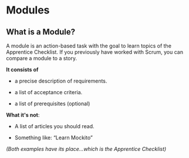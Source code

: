 # Modules

## What is a Module?

A module is an action-based task with the goal to learn topics of the Apprentice Checklist. If you previously have worked with Scrum, you can compare a module to a story.

**It consists of**

- a precise description of requirements.

- a list of acceptance criteria.

- a list of prerequisites (optional)

**What it's not**:

- A list of articles you should read.

- Something like: “Learn Mockito”

_(Both examples have its place…which is the Apprentice Checklist)_

